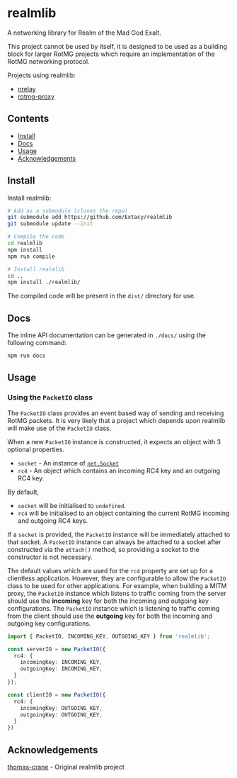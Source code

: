 # realmlib

A networking library for Realm of the Mad God Exalt.

This project cannot be used by itself, it is designed to be used as a building block for larger RotMG projects which require an implementation of the RotMG networking protocol.

Projects using realmlib:
* [nrelay](https://github.com/Extacy/nrelay)
* [rotmg-proxy](https://github.com/Extacy/rotmg-proxy)

## Contents
+ [Install](#install)
+ [Docs](#docs)
+ [Usage](#usage)
+ [Acknowledgements](#acknowledgements)

## Install

Install realmlib:
```bash
# Add as a submodule (clones the repo)
git submodule add https://github.com/Extacy/realmlib
git submodule update --init

# Compile the code
cd realmlib
npm install
npm run compile

# Install realmlib
cd ..
npm install ./realmlib/
```

The compiled code will be present in the `dist/` directory for use.

## Docs
The inline API documentation can be generated in `./docs/` using the following command:
```
npm run docs
```

## Usage

### Using the `PacketIO` class

The `PacketIO` class provides an event based way of sending and receiving RotMG packets. It is very likely that a project which depends upon realmlib will make use of the `PacketIO` class.

When a new `PacketIO` instance is constructed, it expects an object with 3 optional properties.

+ `socket` - An instance of [`net.Socket`](https://nodejs.org/api/net.html#net_class_net_socket)
+ `rc4` - An object which contains an incoming RC4 key and an outgoing RC4 key.

By default,

+ `socket` will be initialised to `undefined`.
+ `rc4` will be initialised to an object containing the current RotMG incoming and outgoing RC4 keys.

If a `socket` is provided, the `PacketIO` instance will be immediately attached to that socket. A `PacketIO` instance can always be attached to a socket after constructed via the `attach()` method, so providing a socket to the constructor is not necessary.

The default values which are used for the `rc4` property are set up for a clientless application. However, they are configurable to allow the `PacketIO` class to be used for other applications. For example, when building a MITM proxy, the `PacketIO` instance which listens to traffic coming from the server should use the **incoming** key for both the incoming and outgoing key configurations. The `PacketIO` instance which is listening to traffic coming from the client should use the **outgoing** key for both the incoming and outgoing key configurations.

```ts
import { PacketIO, INCOMING_KEY, OUTGOING_KEY } from 'realmlib';

const serverIO = new PacketIO({
  rc4: {
    incomingKey: INCOMING_KEY,
    outgoingKey: INCOMING_KEY,
  }
});

const clientIO = new PacketIO({
  rc4: {
    incomingKey: OUTGOING_KEY,
    outgoingKey: OUTGOING_KEY,
  }
})
```

## Acknowledgements

[thomas-crane](https://github.com/thomas-crane/realmlib-net) - Original realmlib project